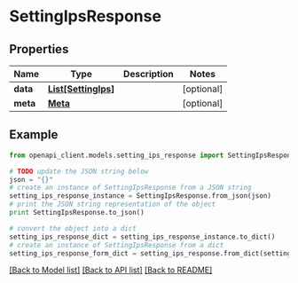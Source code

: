 # SettingIpsResponse


## Properties

Name | Type | Description | Notes
------------ | ------------- | ------------- | -------------
**data** | [**List[SettingIps]**](SettingIps.md) |  | [optional] 
**meta** | [**Meta**](Meta.md) |  | [optional] 

## Example

```python
from openapi_client.models.setting_ips_response import SettingIpsResponse

# TODO update the JSON string below
json = "{}"
# create an instance of SettingIpsResponse from a JSON string
setting_ips_response_instance = SettingIpsResponse.from_json(json)
# print the JSON string representation of the object
print SettingIpsResponse.to_json()

# convert the object into a dict
setting_ips_response_dict = setting_ips_response_instance.to_dict()
# create an instance of SettingIpsResponse from a dict
setting_ips_response_form_dict = setting_ips_response.from_dict(setting_ips_response_dict)
```
[[Back to Model list]](../README.md#documentation-for-models) [[Back to API list]](../README.md#documentation-for-api-endpoints) [[Back to README]](../README.md)


